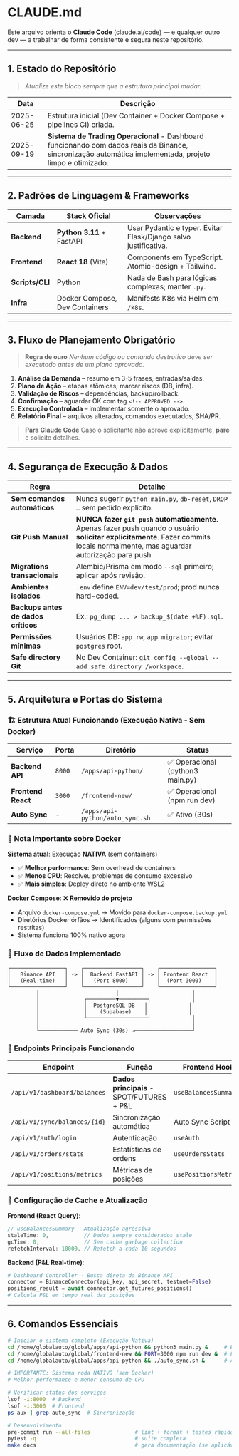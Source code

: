 # CLAUDE.md
Este arquivo orienta o **Claude Code** (claude.ai/code) — e qualquer outro dev — a trabalhar de forma consistente e segura neste repositório.

---

## 1. Estado do Repositório
> *Atualize este bloco sempre que a estrutura principal mudar.*

| Data | Descrição |
|------|-----------|
| 2025-06-25 | Estrutura inicial (Dev Container + Docker Compose + pipelines CI) criada. |
| 2025-09-19 | **Sistema de Trading Operacional** - Dashboard funcionando com dados reais da Binance, sincronização automática implementada, projeto limpo e otimizado. |

---

## 2. Padrões de Linguagem & Frameworks

| Camada          | Stack Oficial                    | Observações |
|-----------------|----------------------------------|-------------|
| **Backend**     | **Python 3.11** + FastAPI        | Usar Pydantic e typer. Evitar Flask/Django salvo justificativa. |
| **Frontend**    | **React 18** (Vite)              | Components em TypeScript. Atomic-design + Tailwind. |
| **Scripts/CLI** | Python                           | Nada de Bash para lógicas complexas; manter `.py`. |
| **Infra**       | Docker Compose, Dev Containers   | Manifests K8s via Helm em `/k8s`. |

---

## 3. Fluxo de Planejamento Obrigatório

> **Regra de ouro**
> *Nenhum código ou comando destrutivo deve ser executado antes de um plano aprovado.*

1. **Análise da Demanda** – resumo em 3-5 frases, entradas/saídas.
2. **Plano de Ação** – etapas atômicas; marcar riscos (DB, infra).
3. **Validação de Riscos** – dependências, backup/rollback.
4. **Confirmação** – aguardar OK com tag `<!-- APPROVED -->`.
5. **Execução Controlada** – implementar somente o aprovado.
6. **Relatório Final** – arquivos alterados, comandos executados, SHA/PR.

> **Para Claude Code**
> Caso o solicitante não aprove explicitamente, **pare** e solicite detalhes.

---

## 4. Segurança de Execução & Dados

| Regra | Detalhe |
|-------|---------|
| **Sem comandos automáticos** | Nunca sugerir `python main.py`, `db-reset`, `DROP …` sem pedido explícito. |
| **Git Push Manual** | **NUNCA fazer `git push` automaticamente**. Apenas fazer push quando o usuário **solicitar explicitamente**. Fazer commits locais normalmente, mas aguardar autorização para push. |
| **Migrations transacionais** | Alembic/Prisma em modo `--sql` primeiro; aplicar após revisão. |
| **Ambientes isolados** | `.env` define `ENV=dev/test/prod`; prod nunca hard-coded. |
| **Backups antes de dados críticos** | Ex.: `pg_dump ... > backup_$(date +%F).sql`. |
| **Permissões mínimas** | Usuários DB: `app_rw`, `app_migrator`; evitar `postgres` root. |
| **Safe directory Git** | No Dev Container: `git config --global --add safe.directory /workspace`. |

---

## 5. Arquitetura e Portas do Sistema

### 🏗️ Estrutura Atual Funcionando (Execução Nativa - Sem Docker)

| Serviço | Porta | Diretório | Status |
|---------|-------|-----------|--------|
| **Backend API** | `8000` | `/apps/api-python/` | ✅ Operacional (python3 main.py) |
| **Frontend React** | `3000` | `/frontend-new/` | ✅ Operacional (npm run dev) |
| **Auto Sync** | - | `/apps/api-python/auto_sync.sh` | ✅ Ativo (30s) |

### 📝 Nota Importante sobre Docker

**Sistema atual**: Execução **NATIVA** (sem containers)
- ✅ **Melhor performance**: Sem overhead de containers
- ✅ **Menos CPU**: Resolveu problemas de consumo excessivo
- ✅ **Mais simples**: Deploy direto no ambiente WSL2

**Docker Compose**: ❌ **Removido do projeto**
- Arquivo `docker-compose.yml` → Movido para `docker-compose.backup.yml`
- Diretórios Docker órfãos → Identificados (alguns com permissões restritas)
- Sistema funciona 100% nativo agora

### 🔄 Fluxo de Dados Implementado

```
┌─────────────────┐    ┌──────────────────┐    ┌─────────────────┐
│   Binance API   │ -> │  Backend FastAPI │ -> │ Frontend React  │
│   (Real-time)   │    │   (Port 8000)    │    │  (Port 3000)    │
└─────────────────┘    └──────────────────┘    └─────────────────┘
         │                        │                       │
         │              ┌─────────▼─────────┐             │
         │              │  PostgreSQL DB   │             │
         │              │    (Supabase)    │             │
         │              └───────────────────┘             │
         │                                                │
         └──────────── Auto Sync (30s) ◄──────────────────┘
```

### 📡 Endpoints Principais Funcionando

| Endpoint | Função | Frontend Hook |
|----------|--------|--------------|
| `/api/v1/dashboard/balances` | **Dados principais** - SPOT/FUTURES + P&L | `useBalancesSummary` |
| `/api/v1/sync/balances/{id}` | Sincronização automática | Auto Sync Script |
| `/api/v1/auth/login` | Autenticação | `useAuth` |
| `/api/v1/orders/stats` | Estatísticas de ordens | `useOrdersStats` |
| `/api/v1/positions/metrics` | Métricas de posições | `usePositionsMetrics` |

### 🎯 Configuração de Cache e Atualização

**Frontend (React Query)**:
```typescript
// useBalancesSummary - Atualização agressiva
staleTime: 0,           // Dados sempre considerados stale
gcTime: 0,              // Sem cache garbage collection
refetchInterval: 10000, // Refetch a cada 10 segundos
```

**Backend (P&L Real-time)**:
```python
# Dashboard Controller - Busca direta da Binance API
connector = BinanceConnector(api_key, api_secret, testnet=False)
positions_result = await connector.get_futures_positions()
# Calcula P&L em tempo real das posições
```

---

## 6. Comandos Essenciais

```bash
# Iniciar o sistema completo (Execução Nativa)
cd /home/globalauto/global/apps/api-python && python3 main.py &     # Backend API
cd /home/globalauto/global/frontend-new && PORT=3000 npm run dev &  # Frontend React
cd /home/globalauto/global/apps/api-python && ./auto_sync.sh &      # Auto Sync

# IMPORTANTE: Sistema roda NATIVO (sem Docker)
# Melhor performance e menor consumo de CPU

# Verificar status dos serviços
lsof -i:8000  # Backend
lsof -i:3000  # Frontend
ps aux | grep auto_sync  # Sincronização

# Desenvolvimento
pre-commit run --all-files              # lint + format + testes rápidos
pytest -q                               # suíte completa
make docs                               # gera documentação (se aplicável)
